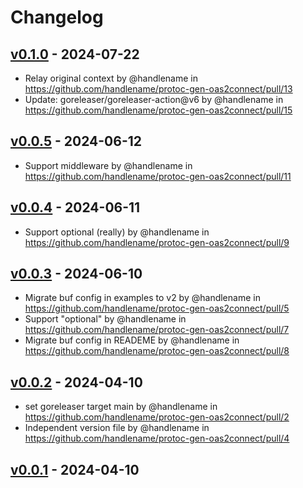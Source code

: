 # Changelog

## [v0.1.0](https://github.com/handlename/protoc-gen-oas2connect/compare/v0.0.5...v0.1.0) - 2024-07-22
- Relay original context by @handlename in https://github.com/handlename/protoc-gen-oas2connect/pull/13
- Update: goreleaser/goreleaser-action@v6 by @handlename in https://github.com/handlename/protoc-gen-oas2connect/pull/15

## [v0.0.5](https://github.com/handlename/protoc-gen-oas2connect/compare/v0.0.4...v0.0.5) - 2024-06-12
- Support middleware by @handlename in https://github.com/handlename/protoc-gen-oas2connect/pull/11

## [v0.0.4](https://github.com/handlename/protoc-gen-oas2connect/compare/v0.0.3...v0.0.4) - 2024-06-11
- Support optional (really) by @handlename in https://github.com/handlename/protoc-gen-oas2connect/pull/9

## [v0.0.3](https://github.com/handlename/protoc-gen-oas2connect/compare/v0.0.2...v0.0.3) - 2024-06-10
- Migrate buf config in examples to v2 by @handlename in https://github.com/handlename/protoc-gen-oas2connect/pull/5
- Support "optional" by @handlename in https://github.com/handlename/protoc-gen-oas2connect/pull/7
- Migrate buf config in READEME by @handlename in https://github.com/handlename/protoc-gen-oas2connect/pull/8

## [v0.0.2](https://github.com/handlename/protoc-gen-oas2connect/compare/v0.0.1...v0.0.2) - 2024-04-10
- set goreleaser target main by @handlename in https://github.com/handlename/protoc-gen-oas2connect/pull/2
- Independent version file by @handlename in https://github.com/handlename/protoc-gen-oas2connect/pull/4

## [v0.0.1](https://github.com/handlename/protoc-gen-oas2connect/commits/v0.0.1) - 2024-04-10
